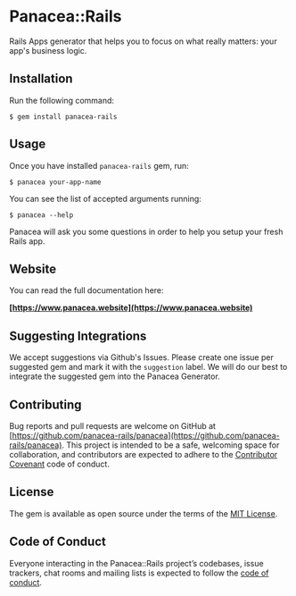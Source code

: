 # Panacea::Rails

Rails Apps generator that helps you to focus on what really matters: your app's business logic.

## Installation

Run the following command:

    $ gem install panacea-rails

## Usage

Once you have installed `panacea-rails` gem, run:

    $ panacea your-app-name

You can see the list of accepted arguments running:

    $ panacea --help

Panacea will ask you some questions in order to help you setup your fresh Rails app.

## Website

You can read the full documentation here:

**[https://www.panacea.website](https://www.panacea.website)**

## Suggesting Integrations

We accept suggestions via Github's Issues. Please create one issue per suggested gem and mark it with the `suggestion` label. We will do our best to integrate the suggested gem into the Panacea Generator.

## Contributing

Bug reports and pull requests are welcome on GitHub at [https://github.com/panacea-rails/panacea](https://github.com/panacea-rails/panacea). This project is intended to be a safe, welcoming space for collaboration, and contributors are expected to adhere to the [Contributor Covenant](http://contributor-covenant.org) code of conduct.

## License

The gem is available as open source under the terms of the [MIT License](https://opensource.org/licenses/MIT).

## Code of Conduct

Everyone interacting in the Panacea::Rails project’s codebases, issue trackers, chat rooms and mailing lists is expected to follow the [code of conduct](https://github.com/panacea-rails/panacea/blob/master/CODE_OF_CONDUCT.md).
